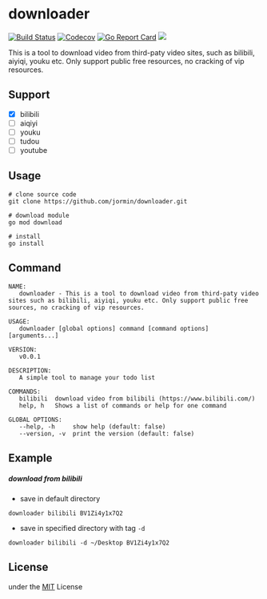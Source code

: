 downloader
============

[![Build Status](https://github.com/jormin/downloader/workflows/test/badge.svg?branch=master)](https://github.com/jormin/downloader/actions?query=workflow%3Atest)
[![Codecov](https://codecov.io/gh/jormin/downloader/branch/master/graph/badge.svg)](https://codecov.io/gh/jormin/downloader)
[![Go Report Card](https://goreportcard.com/badge/github.com/jormin/downloader)](https://goreportcard.com/report/github.com/jormin/downloader)
[![](https://img.shields.io/badge/version-v0.0.1-success.svg)](https://github.com/jormin/downloader)

This is a tool to download video from third-paty video sites, such as bilibili, aiyiqi, youku etc. Only support public free resources, no cracking of vip resources.

Support
-----

- [x] bilibili
- [ ] aiqiyi
- [ ] youku
- [ ] tudou
- [ ] youtube

Usage
-----

```
# clone source code
git clone https://github.com/jormin/downloader.git

# download module
go mod download

# install
go install
```

Command
-----

```shell
NAME:
   downloader - This is a tool to download video from third-paty video sites such as bilibili, aiyiqi, youku etc. Only support public free sources, no cracking of vip resources.

USAGE:
   downloader [global options] command [command options] [arguments...]

VERSION:
   v0.0.1

DESCRIPTION:
   A simple tool to manage your todo list

COMMANDS:
   bilibili  download video from bilibili (https://www.bilibili.com/)
   help, h   Shows a list of commands or help for one command

GLOBAL OPTIONS:
   --help, -h     show help (default: false)
   --version, -v  print the version (default: false)
```

Example
-----

##### download from bilibili

- save in default directory

```shell script
downloader bilibili BV1Zi4y1x7Q2
```

- save in specified directory with tag `-d`

```shell
downloader bilibili -d ~/Desktop BV1Zi4y1x7Q2
```

License
-------

under the [MIT](./LICENSE) License
